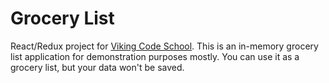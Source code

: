 # Grocery List

React/Redux project for [Viking Code School](https://www.vikingcodeschool.com/). 
This is an in-memory grocery list application for demonstration purposes mostly. 
You can use it as a grocery list, but your data won't be saved.